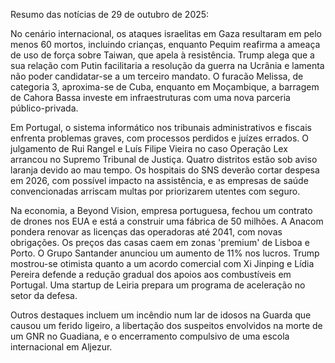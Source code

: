 Resumo das notícias de 29 de outubro de 2025:

No cenário internacional, os ataques israelitas em Gaza resultaram em pelo menos 60 mortos, incluindo crianças, enquanto Pequim reafirma a ameaça de uso de força sobre Taiwan, que apela à resistência. Trump alega que a sua relação com Putin facilitaria a resolução da guerra na Ucrânia e lamenta não poder candidatar-se a um terceiro mandato. O furacão Melissa, de categoria 3, aproxima-se de Cuba, enquanto em Moçambique, a barragem de Cahora Bassa investe em infraestruturas com uma nova parceria público-privada.

Em Portugal, o sistema informático nos tribunais administrativos e fiscais enfrenta problemas graves, com processos perdidos e juízes errados. O julgamento de Rui Rangel e Luís Filipe Vieira no caso Operação Lex arrancou no Supremo Tribunal de Justiça. Quatro distritos estão sob aviso laranja devido ao mau tempo. Os hospitais do SNS deverão cortar despesa em 2026, com possível impacto na assistência, e as empresas de saúde convencionadas arriscam multas por priorizarem utentes com seguro.

Na economia, a Beyond Vision, empresa portuguesa, fechou um contrato de drones nos EUA e está a construir uma fábrica de 50 milhões. A Anacom pondera renovar as licenças das operadoras até 2041, com novas obrigações. Os preços das casas caem em zonas 'premium' de Lisboa e Porto. O Grupo Santander anunciou um aumento de 11% nos lucros. Trump mostrou-se otimista quanto a um acordo comercial com Xi Jinping e Lídia Pereira defende a redução gradual dos apoios aos combustíveis em Portugal. Uma startup de Leiria prepara um programa de aceleração no setor da defesa.

Outros destaques incluem um incêndio num lar de idosos na Guarda que causou um ferido ligeiro, a libertação dos suspeitos envolvidos na morte de um GNR no Guadiana, e o encerramento compulsivo de uma escola internacional em Aljezur.
